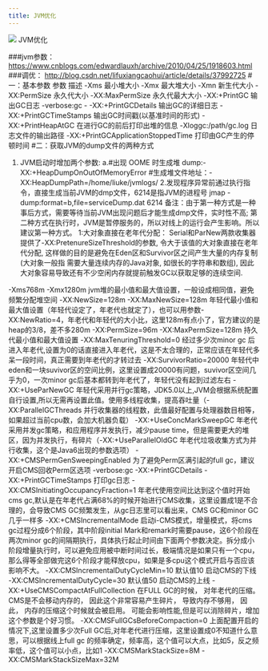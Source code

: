 ```yaml
---
title: JVM优化
---
```

![](/images/jvmpreform.jpg "")
JVM优化
<!--more-->
###jvm参数：
https://www.cnblogs.com/edwardlauxh/archive/2010/04/25/1918603.html
###调优：
http://blog.csdn.net/lifuxiangcaohui/article/details/37992725
#一：基本参数
参数	描述
  -Xms	最小堆大小
  -Xmx	最大堆大小
  -Xmn	新生代大小
  -XX:PermSize	永久代大小
  -XX:MaxPermSize	永久代最大大小
  -XX:+PrintGC	输出GC日志
  -verbose:gc	-
  -XX:+PrintGCDetails	输出GC的详细日志
  -XX:+PrintGCTimeStamps	输出GC时间戳(以基准时间的形式)
  -XX:+PrintHeapAtGC	在进行GC的前后打印出堆的信息
  -Xloggc:/path/gc.log	日志文件的输出路径
  -XX:+PrintGCApplicationStoppedTime	打印由GC产生的停顿时间
#二：获取JVM的dump文件的两种方式
1. JVM启动时增加两个参数:
a.#出现 OOME 时生成堆 dump:-XX:+HeapDumpOnOutOfMemoryError
  #生成堆文件地址：-XX:HeapDumpPath=/home/liuke/jvmlogs/
2.发现程序异常前通过执行指令，直接生成当前JVM的dmp文件，6214是指JVM的进程号
  jmap -dump:format=b,file=serviceDump.dat 6214
备注：由于第一种方式是一种事后方式，需要等待当前JVM出现问题后才能生成dmp文件，实时性不高;
   第二种方式在执行时，JVM是暂停服务的，所以对线上的运行会产生影响。所以建议第一种方式。
1:大对象直接在老年代分配：
Serial和ParNew两款收集器提供了-XX:PretenureSizeThreshold的参数, 令大于该值的大对象直接在老年代分配, 这样做的目的是避免在Eden区和Survivor区之间产生大量的内存复制(大对象一般指 需要大量连续内存的Java对象, 如很长的字符串和数组), 因此大对象容易导致还有不少空闲内存就提前触发GC以获取足够的连续空间.

-Xms768m -Xmx1280m  jvm堆的最小值和最大值设置，一般设成相同值，避免频繁分配堆空间
-XX:NewSize=128m -XX:MaxNewSize=128m  年轻代最小值和最大值设置（年轻代设定了，年老代也就定了），也可以用参数-XX:NewRatio=4，年老代和年轻代的大小比，这里128m有点小了，官方建议的是heap的3/8，差不多280m
-XX:PermSize=96m -XX:MaxPermSize=128m 持久代最小值和最大值设置
-XX:MaxTenuringThreshold=0  经过多少次minor gc 后进入年老代,设置为0的话直接进入年老代，这是不太合理的，正常应该在年轻代多呆一段时间，真正需要到年老代的才转过去
-XX:SurvivorRatio=20000  年轻代中eden和一块suvivor区的空间比例，这里设置成20000有问题，suvivor区空间几乎为0，一次minor gc后基本都转到年老代了，年轻代没有起到过滤左右
-XX:+UseParNewGC  年轻代采用并行gc策略，JDK5.0以上,JVM会根据系统配置自行设置,所以无需再设置此值。使用多线程收集，提高吞吐量（-XX:ParallelGCThreads 并行收集器的线程数，此值最好配置与处理器数目相等，如果超过当前cpu数，会加大机器负载）
-XX:+UseConcMarkSweepGC  年老代采用并发gc策略，和应用程序并发执行，减少pause time，但是需要更大的堆区，因为并发执行，有碎片（-XX:+UseParallelOldGC 年老代垃圾收集方式为并行收集，这个是Java6出现的参数选项）
-XX:+CMSPermGenSweepingEnabled  为了避免Perm区满引起的full gc，建议开启CMS回收Perm区选项
-verbose:gc -XX:+PrintGCDetails -XX:+PrintGCTimeStamps  打印gc日志
-XX:CMSInitiatingOccupancyFraction=1 年老代使用空间比达到这个值时开始cms gc,默认是在年老代占满68%的时候开始进行CMS收集，这里设置成1是不合理的，会导致CMS GC频繁发生，从gc日志里可以看出来，CMS GC和minor GC几乎一样多
-XX:+CMSIncrementalMode 启动i-CMS模式，增量模式，将cms gc过程分成6个阶段，其中阶段initial Mark和remark时需要pause，这6个阶段在两次minor gc的间隔期执行，具体执行起止时间由下面两个参数决定。拆分成小阶段增量执行时，可以避免应用被中断时间过长，极端情况是如果只有一个cpu，那么得等全部做完这6个阶段才能释放cpu，如果是多cpu这个模式开启与否应该影响不大。
-XX:CMSIncrementalDutyCycleMin=10 默认值10 启动CMS的下线
-XX:CMSIncrementalDutyCycle=30 默认值50 启动CMS的上线
-XX:+UseCMSCompactAtFullCollection  在FULL GC的时候， 对年老代的压缩。CMS是不会移动内存的， 因此这个非常容易产生碎片， 导致内存不够用， 因此， 内存的压缩这个时候就会被启用。 可能会影响性能,但是可以消除碎片，增加这个参数是个好习惯。
-XX:CMSFullGCsBeforeCompaction=0  上面配置开启的情况下,这里设置多少次Full GC后,对年老代进行压缩，这里设置成0不知道什么意思，可以根据线上full gc 的频率确定，频率高，这个值可以大点，比如5，反之频率低，这个值可以小点，比如1
-XX:CMSMarkStackSize=8M
-XX:CMSMarkStackSizeMax=32M
